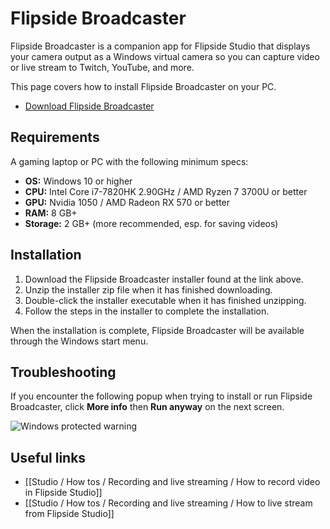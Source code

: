 # Flipside Broadcaster

Flipside Broadcaster is a companion app for Flipside Studio that displays your camera output as a Windows virtual camera so you can capture video or live stream to Twitch, YouTube, and more.

This page covers how to install Flipside Broadcaster on your PC.

- [Download Flipside Broadcaster](https://www.flipsidexr.com/download/broadcaster/latest)

## Requirements

A gaming laptop or PC with the following minimum specs:

- **OS:** Windows 10 or higher
- **CPU:** Intel Core i7-7820HK 2.90GHz / AMD Ryzen 7 3700U or better
- **GPU:** Nvidia 1050 / AMD Radeon RX 570 or better
- **RAM:** 8 GB+
- **Storage:** 2 GB+ (more recommended, esp. for saving videos)

## Installation

1. Download the Flipside Broadcaster installer found at the link above.
2. Unzip the installer zip file when it has finished downloading.
3. Double-click the installer executable when it has finished unzipping.
4. Follow the steps in the installer to complete the installation.

When the installation is complete, Flipside Broadcaster will be available through the Windows start menu.

## Troubleshooting

If you encounter the following popup when trying to install or run Flipside Broadcaster, click **More info** then **Run anyway** on the next screen.

![Windows protected warning](https://www.flipsidexr.com/files/docs/2023.1/windows_protected.png)

## Useful links

- [[Studio / How tos / Recording and live streaming / How to record video in Flipside Studio]]
- [[Studio / How tos / Recording and live streaming / How to live stream from Flipside Studio]]
